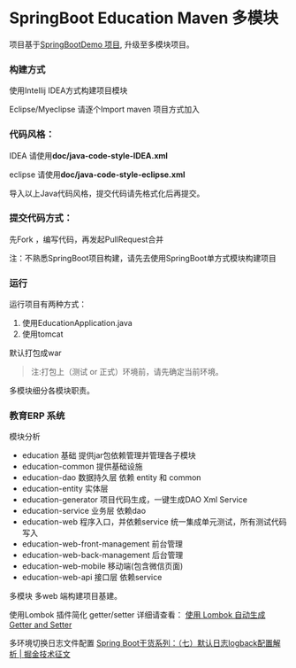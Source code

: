 # SpringBoot Education Maven 多模块

项目基于[SpringBootDemo 项目](http://git.duofee.com/zhangmz/SpringBootDemo), 升级至多模块项目。

### 构建方式
使用Intellij IDEA方式构建项目模块

Eclipse/Myeclipse 请逐个Import maven 项目方式加入

### 代码风格：

IDEA 请使用**doc/java-code-style-IDEA.xml**

eclipse 请使用**doc/java-code-style-eclipse.xml**

导入以上Java代码风格，提交代码请先格式化后再提交。

### 提交代码方式：

先Fork ，编写代码，再发起PullRequest合并

注：不熟悉SpringBoot项目构建，请先去使用SpringBoot单方式模块构建项目

### 运行
运行项目有两种方式：

1. 使用EducationApplication.java
2. 使用tomcat

默认打包成war

> 注:打包上（测试 or 正式）环境前，请先确定当前环境。

多模块细分各模块职责。

### 教育ERP 系统
模块分析
- education  基础 提供jar包依赖管理并管理各子模块
- education-common 提供基础设施
- education-dao  数据持久层 依赖 entity 和 common
- education-entity 实体层 
- education-generator 项目代码生成，一键生成DAO Xml Service
- education-service 业务层 依赖dao
- education-web  程序入口，并依赖service 统一集成单元测试，所有测试代码写入
- education-web-front-management 前台管理
- education-web-back-management 后台管理
- education-web-mobile 移动端(包含微信页面)
- education-web-api 接口层 依赖service

多模块 多web 端构建项目基建。

使用Lombok 插件简化 getter/setter 详细请查看：
[使用 Lombok 自动生成 Getter and Setter](http://www.qtdebug.com/java-lombok/)

多环境切换日志文件配置
[Spring Boot干货系列：（七）默认日志logback配置解析 | 掘金技术征文](https://juejin.im/post/58f86981b123db0062363203)